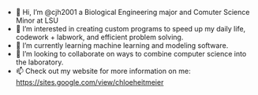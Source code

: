 - 👋 Hi, I’m @cjh2001 a Biological Engineering major and Comuter Science Minor at LSU
- 👀 I’m interested in creating custom programs to speed up my daily life, codework + labwork, and efficient problem solving.
- 🌱 I’m currently learning machine learning and modeling software.
- 💞️ I’m looking to collaborate on ways to combine computer science into the laboratory.
- 📫 Check out my website for more information on me: https://sites.google.com/view/chloeheitmeier


